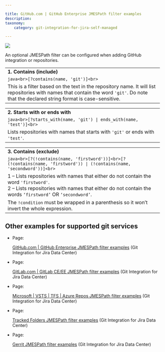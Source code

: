 ```yaml
---

title: GitHub.com | GitHub Enterprise JMESPath filter examples
description:
taxonomy:
    category: git-integration-for-jira-self-managed

---
```

![](https://bigbrassband.atlassian.net/wiki/download/thumbnails/1353482464/github-mobile-customv4.png?version=1&modificationDate=1615470904035&cacheVersion=1&api=v2&width=226&height=53)

An optional JMESPath filter can be configured when adding GitHub integration or repositories.

|     |
| --- |
| **1\. Contains (include)** |
| ```java<br>[?contains(name, 'git')]<br>``` |
| This is a filter based on the text in the repository name. It will list repositories with names that contain the word `'git'`. Do note that the declared string format is case-sensitive. |

|     |
| --- |
| **2\. Starts with or ends with** |
| ```java<br>[?starts_with(name, 'git') \| ends_with(name, 'test')]<br>``` |
| Lists repositories with names that starts with `'git'` or ends with `'test'`. |

|     |
| --- |
| **3\. Contains (exclude)** |
| ```java<br>[?(!contains(name, 'firstword'))]<br>[?(!contains(name, 'firstword')) \| (!contains(name, 'secondword'))]<br>``` |
| 1 – Lists repositories with names that either do not contain the word `'firstword'`.  <br>2 – Lists repositories with names that either do not contain the words `‘firstword’` OR `‘secondword’`. |
| The `!condition` must be wrapped in a parenthesis so it won’t invert the whole expression. |

## Other examples for supported git services

*   Page:

    [GitHub.com | GitHub Enterprise JMESPath filter examples](/wiki/spaces/GIJDC/pages/1353482464/GitHub.com+%7C+GitHub+Enterprise+JMESPath+filter+examples) (Git Integration for Jira Data Center)

*   Page:

    [GitLab.com | GitLab CE/EE JMESPath filter examples](/wiki/spaces/GIJDC/pages/1352663492) (Git Integration for Jira Data Center)

*   Page:

    [Microsoft | VSTS | TFS | Azure Repos JMESPath filter examples](/wiki/spaces/GIJDC/pages/1352663519/Microsoft+%7C+VSTS+%7C+TFS+%7C+Azure+Repos+JMESPath+filter+examples) (Git Integration for Jira Data Center)

*   Page:

    [Tracked Folders JMESPath filter examples](/wiki/spaces/GIJDC/pages/1349452162/Tracked+Folders+JMESPath+filter+examples) (Git Integration for Jira Data Center)

*   Page:

    [Gerrit JMESPath filter examples](/wiki/spaces/GIJDC/pages/1897431057/Gerrit+JMESPath+filter+examples) (Git Integration for Jira Data Center)